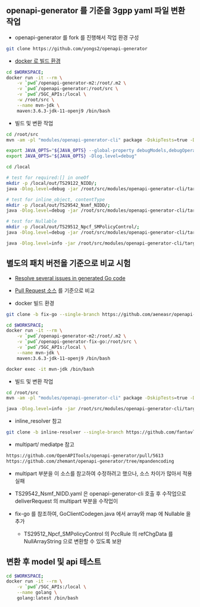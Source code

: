 ## openapi-generator 를 기준을 3gpp yaml 파일 변환 작업

- openapi-generator 를 fork 를 진행해서 작업 환경 구성

```sh
git clone https://github.com/yongs2/openapi-generator
```

- [docker 로 빌드 환경](https://github.com/OpenAPITools/openapi-generator/blob/master/Dockerfile)

```sh
cd $WORKSPACE;
docker run -it --rm \
    -v `pwd`/openapi-generator-m2:/root/.m2 \
    -v `pwd`/openapi-generator:/root/src \
    -v `pwd`/5GC_APIs:/local \
    -w /root/src \
    --name mvn-jdk \
    maven:3.6.3-jdk-11-openj9 /bin/bash
```

- 빌드 및 변환 작업

```sh
cd /root/src
mvn -am -pl "modules/openapi-generator-cli" package -DskipTests=true -Dmaven.javadoc.skip=true -Djacoco.skip=true

export JAVA_OPTS="${JAVA_OPTS} --global-property debugModels,debugOperations"
export JAVA_OPTS="${JAVA_OPTS} -Dlog.level=debug"

cd /local

# test for required:[] in oneOf
mkdir -p /local/out/TS29122_NIDD/;
java -Dlog.level=debug -jar /root/src/modules/openapi-generator-cli/target/openapi-generator-cli.jar generate -i /local/TS29122_NIDD.yaml -g go --additional-properties=isGoSubmodule=true,enumClassPrefix=true,generateInterfaces=true -o /local/out/TS29122_NIDD >/local/out/TS29122_NIDD/oag.log 2>&1

# test for inline_object, contentType
mkdir -p /local/out/TS29542_Nsmf_NIDD/;
java -Dlog.level=debug -jar /root/src/modules/openapi-generator-cli/target/openapi-generator-cli.jar generate -i /local/TS29542_Nsmf_NIDD.yaml -g go --additional-properties=isGoSubmodule=true,enumClassPrefix=true,generateInterfaces=true -o /local/out/TS29542_Nsmf_NIDD >/local/out/TS29542_Nsmf_NIDD/oag.log 2>&1

# test for Nullable
mkdir -p /local/out/TS29512_Npcf_SMPolicyControl/;
java -Dlog.level=debug -jar /root/src/modules/openapi-generator-cli/target/openapi-generator-cli.jar generate -i /local/TS29512_Npcf_SMPolicyControl.yaml -g go --additional-properties=isGoSubmodule=true,enumClassPrefix=true,generateInterfaces=true -o /local/out/TS29512_Npcf_SMPolicyControl >/local/out/TS29512_Npcf_SMPolicyControl/oag.log 2>&1

java -Dlog.level=info -jar /root/src/modules/openapi-generator-cli/target/openapi-generator-cli.jar generate -i /local/TS29122_NIDD.yaml -g go -o /local/out/go >oag.log 2>&1
```

## 별도의 패치 버전을 기준으로 비교 시험

- [Resolve several issues in generated Go code](https://github.com/OpenAPITools/openapi-generator/pull/8491)
- [Pull Request 소스](https://github.com/aeneasr/openapi-generator/tree/fix-go) 를 기준으로 비교

- docker 빌드 환경

```sh
git clone -b fix-go --single-branch https://github.com/aeneasr/openapi-generator openapi-generator-fix-go

cd $WORKSPACE;
docker run -it --rm \
    -v `pwd`/openapi-generator-m2:/root/.m2 \
    -v `pwd`/openapi-generator-fix-go:/root/src \
    -v `pwd`/5GC_APIs:/local \
    --name mvn-jdk \
    maven:3.6.3-jdk-11-openj9 /bin/bash

docker exec -it mvn-jdk /bin/bash
```

- 빌드 및 변환 작업

```sh
cd /root/src
mvn -am -pl "modules/openapi-generator-cli" package -DskipTests=true -Dmaven.javadoc.skip=true -Djacoco.skip=true

java -Dlog.level=info -jar /root/src/modules/openapi-generator-cli/target/openapi-generator-cli.jar generate -i /local/TS29122_NIDD.yaml -g go -o /local/out/fix-go
```

- inline_resolver 참고

```sh
git clone -b inline-resolver --single-branch https://github.com/fantavlik/openapi-generator openapi-generator-inline-resolver
```

- multipart/ mediatpe 참고

```sh
https://github.com/OpenAPITools/openapi-generator/pull/5613
https://github.com/zhemant/openapi-generator/tree/mpandencoding
```
  - multipart 부분을 이 소스를 참고하여 수정하려고 했으나, 소스 차이가 많아서 적용 실패
  - TS29542_Nsmf_NIDD.yaml 은 openapi-generator-cli 호출 후 수작업으로 deliverRequest 의 multipart 부분을 수작업이 

- fix-go 를 참조하여, GoClientCodegen.java 에서 array와 map 에 Nullable 을 추가
  - TS29512_Npcf_SMPolicyControl 의 PccRule 의 refChgData 를 NullArrayString 으로 변환할 수 있도록 보완

## 변환 후 model 및 api 테스트

```sh
cd $WORKSPACE;
docker run -it --rm \
    -v `pwd`/5GC_APIs:/local \
    --name golang \
    golang:latest /bin/bash
```
